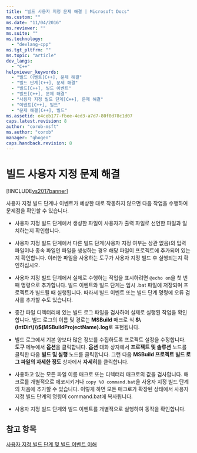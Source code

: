 ```yaml
---
title: "빌드 사용자 지정 문제 해결 | Microsoft Docs"
ms.custom: ""
ms.date: "11/04/2016"
ms.reviewer: ""
ms.suite: ""
ms.technology: 
  - "devlang-cpp"
ms.tgt_pltfrm: ""
ms.topic: "article"
dev_langs: 
  - "C++"
helpviewer_keywords: 
  - "빌드 이벤트[C++], 문제 해결"
  - "빌드 단계[C++], 문제 해결"
  - "빌드[C++], 빌드 이벤트"
  - "빌드[C++], 문제 해결"
  - "사용자 지정 빌드 단계[C++], 문제 해결"
  - "이벤트[C++], 빌드"
  - "문제 해결[C++], 빌드"
ms.assetid: e4ceb177-fbee-4ed3-a7d7-80f0d78c1d07
caps.latest.revision: 8
author: "corob-msft"
ms.author: "corob"
manager: "ghogen"
caps.handback.revision: 8
---
```

# 빌드 사용자 지정 문제 해결
[!INCLUDE[vs2017banner](../assembler/inline/includes/vs2017banner.md)]

사용자 지정 빌드 단계나 이벤트가 예상한 대로 작동하지 않으면 다음 작업을 수행하여 문제점을 확인할 수 있습니다.  
  
-   사용자 지정 빌드 단계에서 생성한 파일이 사용자가 출력 파일로 선언한 파일과 일치하는지 확인합니다.  
  
-   사용자 지정 빌드 단계에서 다른 빌드 단계\(사용자 지정 여부는 상관 없음\)의 입력 파일이나 종속 파일인 파일을 생성하는 경우 해당 파일이 프로젝트에 추가되어 있는지 확인합니다.  이러한 파일을 사용하는 도구가 사용자 지정 빌드 후 실행되는지 확인하십시오.  
  
-   사용자 지정 빌드 단계에서 실제로 수행하는 작업을 표시하려면 `@echo on`을 첫 번째 명령으로 추가합니다.  빌드 이벤트와 빌드 단계는 임시 .bat 파일에 저장되며 프로젝트가 빌드될 때 실행됩니다.  따라서 빌드 이벤트 또는 빌드 단계 명령에 오류 검사를 추가할 수도 있습니다.  
  
-   중간 파일 디렉터리에 있는 빌드 로그 파일을 검사하여 실제로 실행된 작업을 확인합니다.  빌드 로그의 이름 및 경로는 **MSBuild** 매크로 식 **$\(IntDir\)\\$\(MSBuildProjectName\).log**로 표현됩니다.  
  
-   빌드 로그에서 기본 양보다 많은 정보를 수집하도록 프로젝트 설정을 수정합니다.  **도구** 메뉴에서 **옵션**을 클릭합니다.  **옵션** 대화 상자에서 **프로젝트 및 솔루션** 노드를 클릭한 다음 **빌드 및 실행** 노드를 클릭합니다.  그런 다음 **MSBuild 프로젝트 빌드 로그 파일의 자세한 정도** 상자에서 **자세히**를 클릭합니다.  
  
-   사용하고 있는 모든 파일 이름 매크로 또는 디렉터리 매크로의 값을 검사합니다.  매크로를 개별적으로 에코시키거나 `copy %0 command.bat`을 사용자 지정 빌드 단계의 처음에 추가할 수 있습니다. 이렇게 하면 모든 매크로가 확장된 상태에서 사용자 지정 빌드 단계의 명령이 command.bat에 복사됩니다.  
  
-   사용자 지정 빌드 단계와 빌드 이벤트를 개별적으로 실행하여 동작을 확인합니다.  
  
## 참고 항목  
 [사용자 지정 빌드 단계 및 빌드 이벤트 이해](../ide/understanding-custom-build-steps-and-build-events.md)